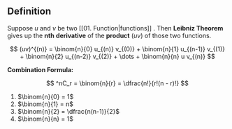## Definition

Suppose $u$ and $v$ be two [[01. Function|functions]] . Then **Leibniz Theorem** gives up the **nth** **derivative** of the **product** ($uv$) of those two functions.


$$
(uv)^{(n)} =
\binom{n}{0} u_{(n)} v_{(0)} +
\binom{n}{1} u_{(n-1)} v_{(1)} +
\binom{n}{2} u_{(n-2)} v_{(2)} + \dots +
\binom{n}{n} u v_{(n)}
$$

**Combination Formula:**

$$
^nC_r = \binom{n}{r} =  \dfrac{n!}{r!(n - r)!}
$$

1. $\binom{n}{0} =  1$
2. $\binom{n}{1} = n$
3. $\binom{n}{2} = \dfrac{n(n-1)}{2}$
4. $\binom{n}{n} = 1$
